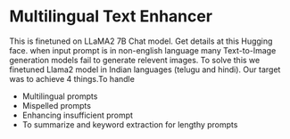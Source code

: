 # Multilingual Text Enhancer
This is finetuned on LLaMA2 7B Chat model. Get details at this Hugging face. when input prompt is in non-english language many Text-to-Image generation models fail to generate relevent images. To solve this we finetuned Llama2 model in Indian languages (telugu and hindi). Our target was to achieve 4 things.To handle

* Multilingual prompts
* Mispelled prompts
* Enhancing insufficient prompt
* To summarize and keyword extraction for lengthy prompts
